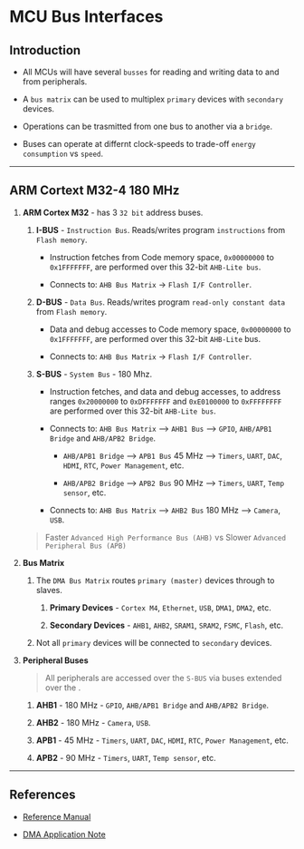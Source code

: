 # MCU Bus Interfaces

## Introduction

* All MCUs will have several `busses` for reading and writing data to and from peripherals.

* A `bus matrix` can be used to multiplex `primary` devices with `secondary` devices.

* Operations can be trasmitted from one bus to another via a `bridge`.

* Buses can operate at differnt clock-speeds to trade-off `energy consumption` vs `speed`.

---

## ARM Cortext M32-4 180 MHz

1. __ARM Cortex M32__ - has 3 `32 bit` address buses.

    1. __I-BUS__ - `Instruction Bus`. Reads/writes program `instructions` from `Flash memory`.

        * Instruction fetches from Code memory space, `0x00000000` to `0x1FFFFFFF`, are performed over this 32-bit `AHB-Lite bus`.

        * Connects to: `AHB Bus Matrix` -> `Flash I/F Controller`.

    2. __D-BUS__ - `Data Bus`. Reads/writes program `read-only constant data` from `Flash memory`.

        * Data and debug accesses to Code memory space, `0x00000000` to `0x1FFFFFFF`, are performed over this 32-bit `AHB-Lite` bus.

        * Connects to: `AHB Bus Matrix` -> `Flash I/F Controller`.

    3. __S-BUS__ - `System Bus` - 180 Mhz.

        * Instruction fetches, and data and debug accesses, to address ranges `0x20000000` to `0xDFFFFFFF` and `0xE0100000` to `0xFFFFFFFF` are performed over this 32-bit `AHB-Lite bus`.

        * Connects to: `AHB Bus Matrix` --> `AHB1 Bus` --> `GPIO`, `AHB/APB1 Bridge` and `AHB/APB2 Bridge`.

            * `AHB/APB1 Bridge` --> `APB1 Bus` 45 MHz --> `Timers`, `UART`, `DAC`, `HDMI`, `RTC`, `Power Management`, etc.

            * `AHB/APB2 Bridge` --> `APB2 Bus` 90 MHz --> `Timers`, `UART`, `Temp sensor`, etc.

        * Connects to: `AHB Bus Matrix` --> `AHB2 Bus` 180 MHz --> `Camera`, `USB`.

    > Faster `Advanced High Performance Bus (AHB)` vs Slower `Advanced Peripheral Bus (APB)`


2. __Bus Matrix__

    1. The `DMA Bus Matrix` routes `primary (master)` devices through to slaves.

        1. __Primary Devices__ - `Cortex M4`, `Ethernet`, `USB`, `DMA1`, `DMA2`, etc.

        2. __Secondary Devices__ - `AHB1`, `AHB2`, `SRAM1`, `SRAM2`, `FSMC`, `Flash`, etc.
    
    2. Not all `primary` devices will be connected to `secondary` devices.


3. __Peripheral Buses__

    > All peripherals are accessed over the `S-BUS` via buses extended over the .

    1. __AHB1__ - 180 MHz - `GPIO`, `AHB/APB1 Bridge` and `AHB/APB2 Bridge`.

    2. __AHB2__ - 180 MHz - `Camera`, `USB`.

    2. __APB1__ - 45 MHz - `Timers`, `UART`, `DAC`, `HDMI`, `RTC`, `Power Management`, etc.

    3. __APB2__ - 90 MHz - `Timers`, `UART`, `Temp sensor`, etc.

---

## References

* [Reference Manual](https://www.st.com/content/ccc/resource/technical/document/reference_manual/3d/6d/5a/66/b4/99/40/d4/DM00031020.pdf/files/DM00031020.pdf/jcr:content/translations/en.DM00031020.pdf)

* [DMA Application Note](https://www.st.com/content/ccc/resource/technical/document/application_note/27/46/7c/ea/2d/91/40/a9/DM00046011.pdf/files/DM00046011.pdf/jcr:content/translations/en.DM00046011.pdf)
